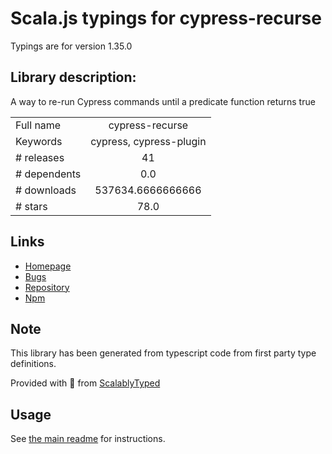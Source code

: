 
# Scala.js typings for cypress-recurse

Typings are for version 1.35.0

## Library description:
A way to re-run Cypress commands until a predicate function returns true

|                    |                 |
| ------------------ | :-------------: |
| Full name          | cypress-recurse |
| Keywords           | cypress, cypress-plugin |
| # releases         | 41 |
| # dependents       | 0.0 |
| # downloads        | 537634.6666666666 |
| # stars            | 78.0 |

## Links
- [Homepage](https://github.com/bahmutov/cypress-recurse#readme)
- [Bugs](https://github.com/bahmutov/cypress-recurse/issues)
- [Repository](https://github.com/bahmutov/cypress-recurse)
- [Npm](https://www.npmjs.com/package/cypress-recurse)
    


## Note
This library has been generated from typescript code from first party type definitions.

Provided with :purple_heart: from [ScalablyTyped](https://github.com/oyvindberg/ScalablyTyped)

## Usage
See [the main readme](../../readme.md) for instructions.


